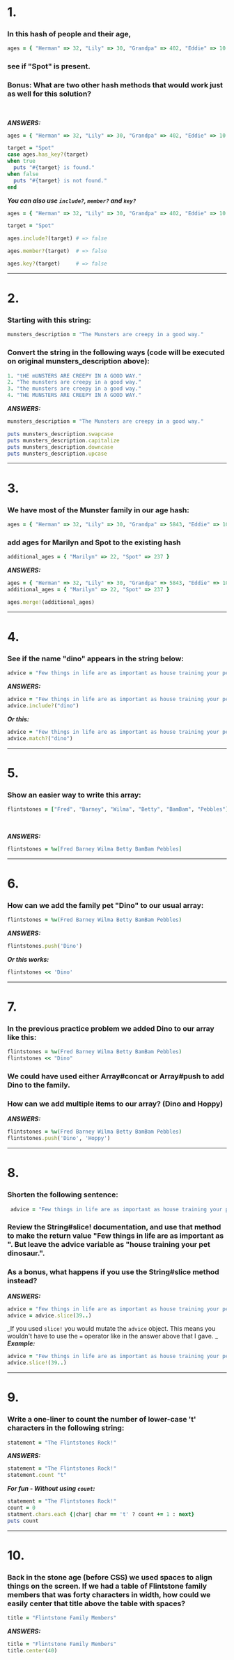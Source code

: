 # 1. 
### In this hash of people and their age,
```ruby
ages = { "Herman" => 32, "Lily" => 30, "Grandpa" => 402, "Eddie" => 10 }
```
### see if "Spot" is present.</br>
### **Bonus**: What are two other hash methods that would work just as well for this solution?
</br>

  **_ANSWERS:_**</br>
  ```ruby
  ages = { "Herman" => 32, "Lily" => 30, "Grandpa" => 402, "Eddie" => 10 }

  target = "Spot"
  case ages.has_key?(target)
  when true
    puts "#{target} is found."
  when false
    puts "#{target} is not found."
  end 
  ```
  **_You can also use `include?`, `member?` and `key?`_**
  ```ruby
  ages = { "Herman" => 32, "Lily" => 30, "Grandpa" => 402, "Eddie" => 10 }

  target = "Spot"
  
  ages.include?(target) # => false

  ages.member?(target)  # => false

  ages.key?(target)     # => false
  ```
<hr>

# 2. 
### Starting with this string:
```ruby
munsters_description = "The Munsters are creepy in a good way."
```
### Convert the string in the following ways (code will be executed on original munsters_description above):
```ruby
1. "tHE mUNSTERS ARE CREEPY IN A GOOD WAY."
2. "The munsters are creepy in a good way."
3. "the munsters are creepy in a good way."
4. "THE MUNSTERS ARE CREEPY IN A GOOD WAY."
```

  **_ANSWERS:_**</br>
  ```ruby
  munsters_description = "The Munsters are creepy in a good way."

  puts munsters_description.swapcase
  puts munsters_description.capitalize
  puts munsters_description.downcase
  puts munsters_description.upcase
  ```
<hr>

# 3. 
### We have most of the Munster family in our age hash:
```ruby
ages = { "Herman" => 32, "Lily" => 30, "Grandpa" => 5843, "Eddie" => 10 }
```
### add ages for Marilyn and Spot to the existing hash
```ruby
additional_ages = { "Marilyn" => 22, "Spot" => 237 }
```
  **_ANSWERS:_**</br>
  ```ruby
  ages = { "Herman" => 32, "Lily" => 30, "Grandpa" => 5843, "Eddie" => 10 }
  additional_ages = { "Marilyn" => 22, "Spot" => 237 }

  ages.merge!(additional_ages)
  ```
<hr>

# 4. 
### See if the name "dino" appears in the string below:
```ruby
advice = "Few things in life are as important as house training your pet dinosaur."
```

  **_ANSWERS:_**</br>
  ```ruby
  advice = "Few things in life are as important as house training your pet dinosaur."
  advice.include?("dino")
  ```
  **_Or this:_**
  ```ruby
  advice = "Few things in life are as important as house training your pet dinosaur."
  advice.match?("dino")
  ```
<hr>

# 5. 
### Show an easier way to write this array:
```ruby
flintstones = ["Fred", "Barney", "Wilma", "Betty", "BamBam", "Pebbles"]
```
<br>

  **_ANSWERS:_**</br>
  ```ruby
  flintstones = %w[Fred Barney Wilma Betty BamBam Pebbles]
  ```
<hr>

# 6. 
### How can we add the family pet "Dino" to our usual array:
```ruby
flintstones = %w(Fred Barney Wilma Betty BamBam Pebbles)
```

  **_ANSWERS:_**</br>
  ```ruby
  flintstones.push('Dino')
  ```
  **_Or this works:_**
  ```ruby
  flintstones << 'Dino'
  ```
<hr>

# 7. 
### In the previous practice problem we added Dino to our array like this:
```ruby
flintstones = %w(Fred Barney Wilma Betty BamBam Pebbles)
flintstones << "Dino"
```
### We could have used either Array#concat or Array#push to add Dino to the family.
### How can we add multiple items to our array? (Dino and Hoppy)

  **_ANSWERS:_**</br>
  ```ruby
  flintstones = %w(Fred Barney Wilma Betty BamBam Pebbles)
  flintstones.push('Dino', 'Hoppy')
  ```
<hr>

# 8.
### Shorten the following sentence:
```ruby
 advice = "Few things in life are as important as house training your pet dinosaur."
```
### Review the String#slice! documentation, and use that method to make the return value "Few things in life are as important as ". But leave the advice variable as "house training your pet dinosaur.".
 
### As a bonus, what happens if you use the String#slice method instead?

  **_ANSWERS:_**</br>
  ```ruby
  advice = "Few things in life are as important as house training your pet dinosaur."
  advice = advice.slice(39..)
  ```
  _If you used `slice!` you would mutate the `advice` object. This means you wouldn't have to use the `=` operator like in the answer above that I gave. _
  **_Example:_**
  ```ruby
  advice = "Few things in life are as important as house training your pet dinosaur."
  advice.slice!(39..)
  ```
<hr>

# 9.
### Write a one-liner to count the number of lower-case 't' characters in the following string:
```ruby
statement = "The Flintstones Rock!"
```
  **_ANSWERS:_**</br>
  ```ruby
  statement = "The Flintstones Rock!"
  statement.count "t"
  ```
  **_For fun - Without using `count`:_**
  ```ruby
  statement = "The Flintstones Rock!"
  count = 0
  statment.chars.each {|char| char == 't' ? count += 1 : next}
  puts count
  ```
<hr>

# 10.
### Back in the stone age (before CSS) we used spaces to align things on the screen. If we had a table of Flintstone family members that was forty characters in width, how could we easily center that title above the table with spaces?
```ruby
title = "Flintstone Family Members"
```

  **_ANSWERS:_**</br>
  ```ruby
  title = "Flintstone Family Members"
  title.center(40)
  ```

